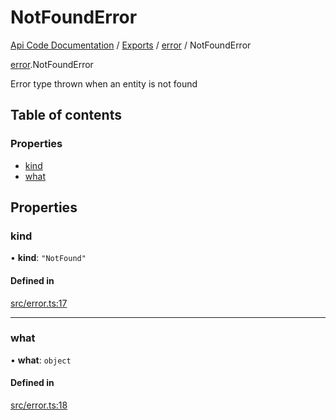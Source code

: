 # NotFoundError
 
[Api Code Documentation](../README.md) / [Exports](../modules.md) / [error](../modules/error.md) / NotFoundError

[error](../modules/error.md).NotFoundError

Error type thrown when an entity is not found

## Table of contents

### Properties

- [kind](error.NotFoundError.md#kind)
- [what](error.NotFoundError.md#what)

## Properties

### kind

• **kind**: ``"NotFound"``

#### Defined in

[src/error.ts:17](https://github.com/openkfw/TruBudget/blob/d07ad94/api/src/error.ts#L17)

___

### what

• **what**: `object`

#### Defined in

[src/error.ts:18](https://github.com/openkfw/TruBudget/blob/d07ad94/api/src/error.ts#L18)
